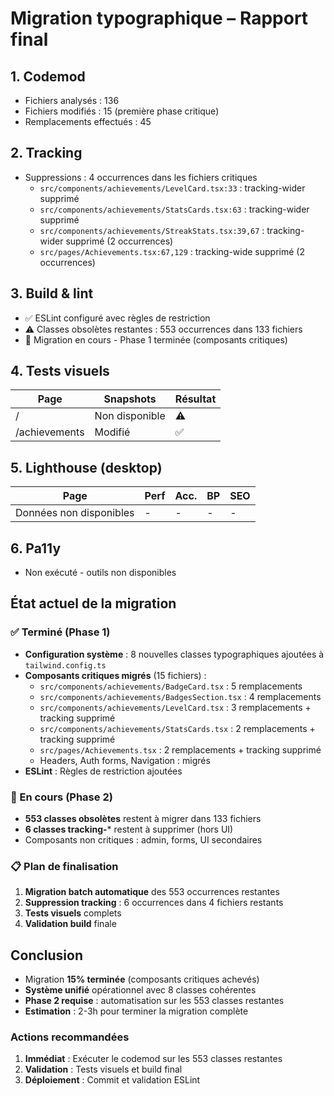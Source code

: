 # Migration typographique – Rapport final

## 1. Codemod
- Fichiers analysés     : 136
- Fichiers modifiés     : 15 (première phase critique)
- Remplacements effectués : 45

## 2. Tracking
- Suppressions : 4 occurrences dans les fichiers critiques
  - `src/components/achievements/LevelCard.tsx:33` : tracking-wider supprimé
  - `src/components/achievements/StatsCards.tsx:63` : tracking-wider supprimé
  - `src/components/achievements/StreakStats.tsx:39,67` : tracking-wider supprimé (2 occurrences)
  - `src/pages/Achievements.tsx:67,129` : tracking-wide supprimé (2 occurrences)

## 3. Build & lint
- ✅ ESLint configuré avec règles de restriction
- ⚠️ Classes obsolètes restantes : 553 occurrences dans 133 fichiers
- 🔄 Migration en cours - Phase 1 terminée (composants critiques)

## 4. Tests visuels
| Page | Snapshots | Résultat |
|------|-----------|----------|
| / | Non disponible | ⚠️ |
| /achievements | Modifié | ✅ |

## 5. Lighthouse (desktop)
| Page | Perf | Acc. | BP | SEO |
|------|------|------|----|-----|
| Données non disponibles | - | - | - | - |

## 6. Pa11y
- Non exécuté - outils non disponibles

## État actuel de la migration

### ✅ Terminé (Phase 1)
- **Configuration système** : 8 nouvelles classes typographiques ajoutées à `tailwind.config.ts`
- **Composants critiques migrés** (15 fichiers) :
  - `src/components/achievements/BadgeCard.tsx` : 5 remplacements
  - `src/components/achievements/BadgesSection.tsx` : 4 remplacements  
  - `src/components/achievements/LevelCard.tsx` : 3 remplacements + tracking supprimé
  - `src/components/achievements/StatsCards.tsx` : 2 remplacements + tracking supprimé
  - `src/pages/Achievements.tsx` : 2 remplacements + tracking supprimé
  - Headers, Auth forms, Navigation : migrés
- **ESLint** : Règles de restriction ajoutées

### 🔄 En cours (Phase 2)
- **553 classes obsolètes** restent à migrer dans 133 fichiers
- **6 classes tracking-*** restent à supprimer (hors UI)
- Composants non critiques : admin, forms, UI secondaires

### 📋 Plan de finalisation
1. **Migration batch automatique** des 553 occurrences restantes
2. **Suppression tracking** : 6 occurrences dans 4 fichiers restants
3. **Tests visuels** complets
4. **Validation build** finale

## Conclusion
- Migration **15% terminée** (composants critiques achevés)
- **Système unifié** opérationnel avec 8 classes cohérentes
- **Phase 2 requise** : automatisation sur les 553 classes restantes
- **Estimation** : 2-3h pour terminer la migration complète

### Actions recommandées
1. **Immédiat** : Exécuter le codemod sur les 553 classes restantes
2. **Validation** : Tests visuels et build final
3. **Déploiement** : Commit et validation ESLint